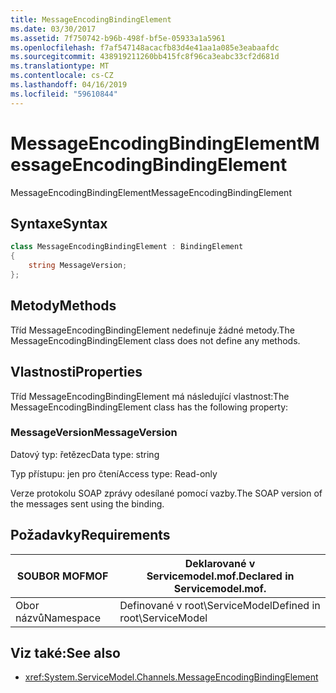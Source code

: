 ```yaml
---
title: MessageEncodingBindingElement
ms.date: 03/30/2017
ms.assetid: 7f750742-b96b-498f-bf5e-05933a1a5961
ms.openlocfilehash: f7af547148acacfb83d4e41aa1a085e3eabaafdc
ms.sourcegitcommit: 438919211260bb415fc8f96ca3eabc33cf2d681d
ms.translationtype: MT
ms.contentlocale: cs-CZ
ms.lasthandoff: 04/16/2019
ms.locfileid: "59610844"
---
```

# <a name="messageencodingbindingelement"></a><span data-ttu-id="76f5f-102">MessageEncodingBindingElement</span><span class="sxs-lookup"><span data-stu-id="76f5f-102">MessageEncodingBindingElement</span></span>

<span data-ttu-id="76f5f-103">MessageEncodingBindingElement</span><span class="sxs-lookup"><span data-stu-id="76f5f-103">MessageEncodingBindingElement</span></span>

## <a name="syntax"></a><span data-ttu-id="76f5f-104">Syntaxe</span><span class="sxs-lookup"><span data-stu-id="76f5f-104">Syntax</span></span>

```csharp
class MessageEncodingBindingElement : BindingElement
{
    string MessageVersion;
};
```

## <a name="methods"></a><span data-ttu-id="76f5f-105">Metody</span><span class="sxs-lookup"><span data-stu-id="76f5f-105">Methods</span></span>

<span data-ttu-id="76f5f-106">Tříd MessageEncodingBindingElement nedefinuje žádné metody.</span><span class="sxs-lookup"><span data-stu-id="76f5f-106">The MessageEncodingBindingElement class does not define any methods.</span></span>

## <a name="properties"></a><span data-ttu-id="76f5f-107">Vlastnosti</span><span class="sxs-lookup"><span data-stu-id="76f5f-107">Properties</span></span>

<span data-ttu-id="76f5f-108">Tříd MessageEncodingBindingElement má následující vlastnost:</span><span class="sxs-lookup"><span data-stu-id="76f5f-108">The MessageEncodingBindingElement class has the following property:</span></span>

### <a name="messageversion"></a><span data-ttu-id="76f5f-109">MessageVersion</span><span class="sxs-lookup"><span data-stu-id="76f5f-109">MessageVersion</span></span>

<span data-ttu-id="76f5f-110">Datový typ: řetězec</span><span class="sxs-lookup"><span data-stu-id="76f5f-110">Data type: string</span></span>

<span data-ttu-id="76f5f-111">Typ přístupu: jen pro čtení</span><span class="sxs-lookup"><span data-stu-id="76f5f-111">Access type: Read-only</span></span>

<span data-ttu-id="76f5f-112">Verze protokolu SOAP zprávy odesílané pomocí vazby.</span><span class="sxs-lookup"><span data-stu-id="76f5f-112">The SOAP version of the messages sent using the binding.</span></span>

## <a name="requirements"></a><span data-ttu-id="76f5f-113">Požadavky</span><span class="sxs-lookup"><span data-stu-id="76f5f-113">Requirements</span></span>

|<span data-ttu-id="76f5f-114">SOUBOR MOF</span><span class="sxs-lookup"><span data-stu-id="76f5f-114">MOF</span></span>|<span data-ttu-id="76f5f-115">Deklarované v Servicemodel.mof.</span><span class="sxs-lookup"><span data-stu-id="76f5f-115">Declared in Servicemodel.mof.</span></span>|
|---------|-----------------------------------|
|<span data-ttu-id="76f5f-116">Obor názvů</span><span class="sxs-lookup"><span data-stu-id="76f5f-116">Namespace</span></span>|<span data-ttu-id="76f5f-117">Definované v root\ServiceModel</span><span class="sxs-lookup"><span data-stu-id="76f5f-117">Defined in root\ServiceModel</span></span>|

## <a name="see-also"></a><span data-ttu-id="76f5f-118">Viz také:</span><span class="sxs-lookup"><span data-stu-id="76f5f-118">See also</span></span>

- <xref:System.ServiceModel.Channels.MessageEncodingBindingElement>
